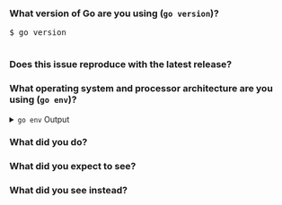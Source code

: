 <!--
Please answer these questions before submitting your issue. Thanks!
For questions please use one of our forums: https://github.com/golang/go/wiki/Questions
-->

### What version of Go are you using (`go version`)?

<pre>
$ go version

</pre>

### Does this issue reproduce with the latest release?



### What operating system and processor architecture are you using (`go env`)?

<details><summary><code>go env</code> Output</summary><br><pre>
$ go env

</pre></details>

### What did you do?

<!--
If possible, provide a recipe for reproducing the error.
A complete runnable program is good.
A link on play.golang.org is best.
-->



### What did you expect to see?



### What did you see instead?

